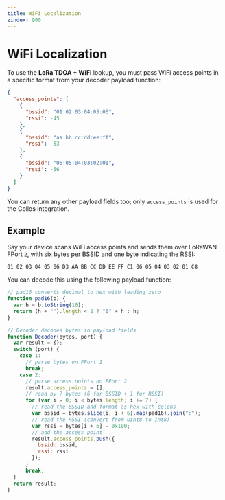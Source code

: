 ```yaml
---
title: WiFi Localization
zindex: 900
---
```


# WiFi Localization

To use the **LoRa TDOA + WiFi** lookup, you must pass WiFi access points in a specific format from your decoder payload function:

```json
{
  "access_points": [
    {
      "bssid": "01:02:03:04:05:06",
      "rssi": -45
    },
    {
      "bssid": "aa:bb:cc:dd:ee:ff",
      "rssi": -63
    },
    {
      "bssid": "06:05:04:03:02:01",
      "rssi": -56
    }
  ]
}
```

You can return any other payload fields too; only `access_points` is used for the Collos integration.

## Example

Say your device scans WiFi access points and sends them over LoRaWAN FPort `2`, with six bytes per BSSID and one byte indicating the RSSI:

```
01 02 03 04 05 06 D3 AA BB CC DD EE FF C1 06 05 04 03 02 01 C8
```

You can decode this using the following payload function:

```js
// pad16 converts decimal to hex with leading zero
function pad16(b) {
  var h = b.toString(16);
  return (h + "").length < 2 ? "0" + h : h;
}

// Decoder decodes bytes in payload fields
function Decoder(bytes, port) {
  var result = {};
  switch (port) {
    case 1:
      // parse bytes on FPort 1
      break;
    case 2:
      // parse access points on FPort 2
      result.access_points = [];
      // read by 7 bytes (6 for BSSID + 1 for RSSI)
      for (var i = 0; i < bytes.length; i += 7) {
        // read the BSSID and format as hex with colons
        var bssid = bytes.slice(i, i + 6).map(pad16).join(":");
        // read the RSSI (convert from uint8 to int8)
        var rssi = bytes[i + 6] - 0x100;
        // add the access point
        result.access_points.push({
          bssid: bssid,
          rssi: rssi
        });
      }
      break;
  }
  return result;
}
```
